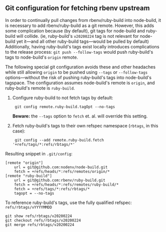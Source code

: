 ## Git configuration for fetching rbenv upstream

In order to continually pull changes from rbenv/ruby-build into node-build, it is necessary to add rbenv/ruby-build as a git remote.
However, this adds some complication because (by default), git tags for node-build and ruby-build will collide.
(ie, ruby-build's `v20200224` tag is not relevant for node-build yet it—and all other ruby-build tags—would be pulled by default)
Additionally, having ruby-build's tags exist locally introduces complications to the release process: `git push --follow-tags` would push ruby-build's tags to node-build's `origin` remote.

The following special git configuration avoids these and other headaches while still allowing `origin` to be pushed using `--tags` or `--follow-tags` options—without the risk of pushing ruby-build's tags into node-build's tagspace.
The configuration assumes node-build's remote is `origin`, and ruby-build's remote is `ruby-build`.

1. Configure ruby-build to not fetch tags by default:

        git config remote.ruby-build.tagOpt --no-tags

   **Beware:** the `--tags` option to `fetch` et. al. will override this setting.

2. Fetch ruby-build's tags to their own refspec namespace (`rbtags`, in this case):

        git config --add remote.ruby-build.fetch '+refs/tags/*:refs/rbtags/*'


Resulting snippet in `.git/config`:

```gitconfig
[remote "origin"]
	url = git@github.com:nodenv/node-build.git
	fetch = +refs/heads/*:refs/remotes/origin/*
[remote "ruby-build"]
	url = git@github.com:rbenv/ruby-build.git
	fetch = +refs/heads/*:refs/remotes/ruby-build/*
	fetch = +refs/tags/*:refs/rbtags/*
	tagopt = --no-tags
```

To reference ruby-build's tags, use the fully qualified refspec: `refs/rbtags/vYYYYMMDD`

    git show refs/rbtags/v20200224
    git checkout refs/rbtags/v20200224
    git merge refs/rbtags/v20200224

